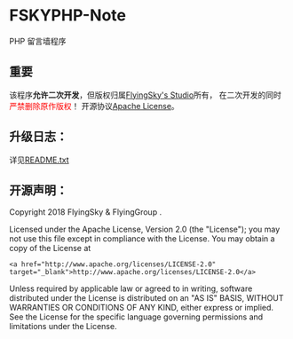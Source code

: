 # FSKYPHP-Note
PHP 留言墙程序

## 重要
该程序**允许二次开发**，但版权归属[FlyingSky's Studio](https://studio.fsky7.com)所有，
在二次开发的同时<font color="red">严禁删除原作版权</font>！</b>
开源协议[Apache License](http://www.apache.org/licenses/LICENSE-2.0)。

## 升级日志：
详见[README.txt](https://github.com/FlyingSky-CN/FSKYPHP-Note/blob/master/readme.txt)

## 开源声明：

Copyright 2018 FlyingSky & FlyingGroup .

Licensed under the Apache License, Version 2.0 (the "License");
you may not use this file except in compliance with the License.
You may obtain a copy of the License at

    <a href="http://www.apache.org/licenses/LICENSE-2.0" target="_blank">http://www.apache.org/licenses/LICENSE-2.0</a>

Unless required by applicable law or agreed to in writing, software
distributed under the License is distributed on an "AS IS" BASIS,
WITHOUT WARRANTIES OR CONDITIONS OF ANY KIND, either express or implied.
See the License for the specific language governing permissions and
limitations under the License.
